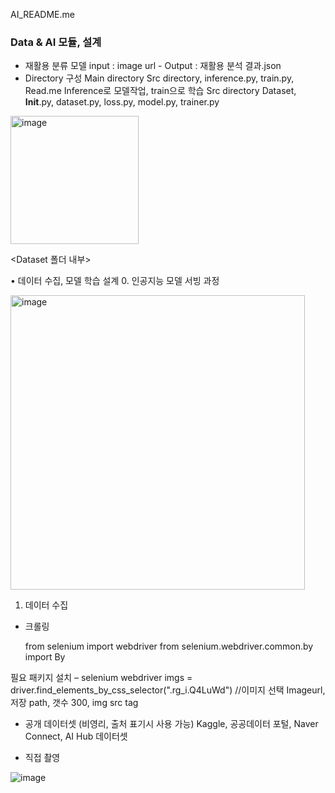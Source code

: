 AI_README.me

### Data & AI 모듈, 설계
- 재활용 분류 모델 input : image url - Output : 재활용 분석 결과.json
- Directory 구성
Main directory Src directory, inference.py, train.py, Read.me Inference로 모델작업, train으로 학습
Src directory Dataset, __Init__.py, dataset.py, loss.py, model.py, trainer.py
<img width="205" alt="image" src="https://user-images.githubusercontent.com/88193038/231921406-f96fdc47-300f-412b-bbfb-9ae5d411671b.png">

<Dataset 폴더 내부>


• 데이터 수집, 모델 학습 설계
0.	인공지능 모델 서빙 과정

<img width="471" alt="image" src="https://user-images.githubusercontent.com/88193038/231921975-d3e4629e-743f-42e6-a68f-56747101546c.png">

1. 데이터 수집
- 크롤링


    from selenium import webdriver
    from selenium.webdriver.common.by import By


필요 패키지 설치 – selenium webdriver
imgs = driver.find_elements_by_css_selector(".rg_i.Q4LuWd") //이미지 선택
Imageurl, 저장 path, 갯수 300, img src tag

 
- 공개 데이터셋 (비영리, 출처 표기시 사용 가능)
Kaggle, 공공데이터 포털, Naver Connect, AI Hub 데이터셋

  
-	직접 촬영

![image](https://user-images.githubusercontent.com/88193038/231921619-d9038ce3-2d6b-4937-a479-6a4930c6a053.png)


